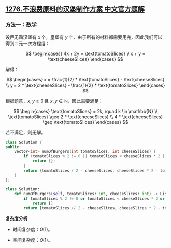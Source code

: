 ## [1276.不浪费原料的汉堡制作方案 中文官方题解](https://leetcode.cn/problems/number-of-burgers-with-no-waste-of-ingredients/solutions/100000/bu-lang-fei-yuan-liao-de-yi-bao-zhi-zuo-fang-an-2)
### 方法一：数学

设巨无霸汉堡有 $x$ 个，皇堡有 $y$ 个，由于所有的材料都需要用完，因此我们可以得到二元一次方程组：

$$
\begin{cases}
4x + 2y = \text{tomatoSlices} \\
x + y = \text{cheeseSlices}
\end{cases}
$$

解得：

$$
\begin{cases}
x = \frac{1}{2} * \text{tomatoSlices} - \text{cheeseSlices} \\
y = 2 * \text{cheeseSlices} - \frac{1}{2} * \text{tomatoSlices}
\end{cases}
$$

根据题意，$x, y \geq 0$ 且 $x, y \in \mathbb{N}$，因此需要满足：

$$
\begin{cases}
\text{tomatoSlices} = 2k, \quad k \in \mathbb{N} \\
\text{tomatoSlices} \geq 2 * \text{cheeseSlices} \\
4 * \text{cheeseSlices} \geq \text{tomatoSlices}
\end{cases}
$$

若不满足，则无解。

```C++ [sol1]
class Solution {
public:
    vector<int> numOfBurgers(int tomatoSlices, int cheeseSlices) {
        if (tomatoSlices % 2 != 0 || tomatoSlices < cheeseSlices * 2 || cheeseSlices * 4 < tomatoSlices) {
            return {};
        }
        return {tomatoSlices / 2 - cheeseSlices, cheeseSlices * 2 - tomatoSlices / 2};
    }
};
```

```Python [sol1]
class Solution:
    def numOfBurgers(self, tomatoSlices: int, cheeseSlices: int) -> List[int]:
        if tomatoSlices % 2 != 0 or tomatoSlices < cheeseSlices * 2 or cheeseSlices * 4 < tomatoSlices:
            return []
        return [tomatoSlices // 2 - cheeseSlices, cheeseSlices * 2 - tomatoSlices // 2]
```

**复杂度分析**

- 时间复杂度：$O(1)$。

- 空间复杂度：$O(1)$。